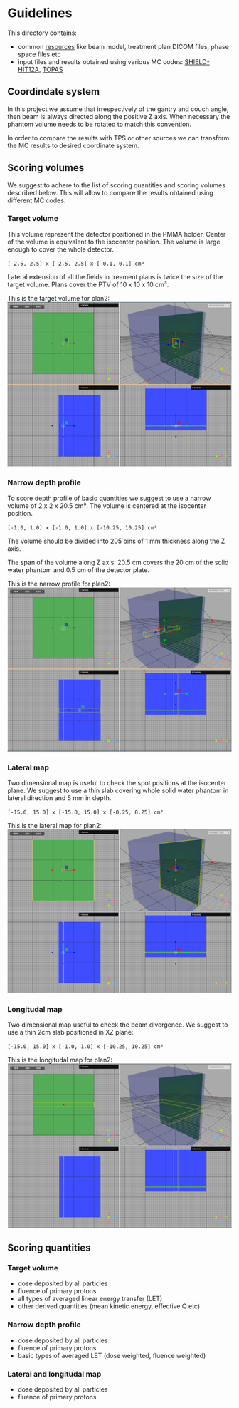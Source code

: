 # Guidelines

This directory contains:
 - common [resources](https://github.com/APTG/2022_DCPT_LET/tree/main/data) like beam model, treatment plan DICOM files, phase space files etc
 - input files and results obtained using various MC codes: [SHIELD-HIT12A](https://github.com/APTG/2022_DCPT_LET/tree/main/data/sh12a), [TOPAS](https://github.com/APTG/2022_DCPT_LET/tree/main/data/topas)

## Coordindate system

In this project we assume that irrespectively of the gantry and couch angle, then beam is always directed along the positive Z axis. When necessary the phantom volume needs to be rotated to match this convention.

In order to compare the results with TPS or other sources we can transform the MC results to desired coordinate system.

## Scoring volumes

We suggest to adhere to the list of scoring quantities and scoring volumes described below. This will allow to compare the results obtained using different MC codes.

### Target volume

This volume represent the detector positioned in the PMMA holder. Center of the volume is equivalent to the isocenter position. The volume is large enough to cover the whole detector.

`[-2.5, 2.5] x [-2.5, 2.5] x [-0.1, 0.1] cm³`

Lateral extension of all the fields in treament plans is twice the size of the target volume. Plans cover the PTV of 10 x 10 x 10 cm³.

This is the target volume for plan2:
![Target scoring plan2](../docs/plan02_geoD_mono-target.png)

### Narrow depth profile

To score depth profile of basic quantities we suggest to use a narrow volume of 2 x 2 x 20.5 cm³. The volume is centered at the isocenter position.

`[-1.0, 1.0] x [-1.0, 1.0] x [-10.25, 10.25] cm³`

The volume should be divided into 205 bins of 1 mm thickness along the Z axis.

The span of the volume along Z axis: 20.5 cm covers the 20 cm of the solid water phantom and 0.5 cm of the detector plate.

This is the narrow profile for plan2:
![Narrow depth-profile scoring plan2](../docs/plan02_geoD_mono-narrow.png)

### Lateral map

Two dimensional map is useful to check the spot positions at the isocenter plane. We suggest to use a thin slab covering whole solid water phantom in lateral direction and 5 mm in depth.

`[-15.0, 15.0] x [-15.0, 15.0] x [-0.25, 0.25] cm³`

This is the lateral map for plan2:
![Lateral scoring plan2](../docs/plan02_geoD_mono-lateral.png)

### Longitudal map

Two dimensional map useful to check the beam divergence. We suggest to use a thin 2cm slab positioned in XZ plane:

`[-15.0, 15.0] x [-1.0, 1.0] x [-10.25, 10.25] cm³`

This is the longitudal map for plan2:
![Longitudal scoring plan2](../docs/plan02_geoD_mono-longitudal.png)
## Scoring quantities

### Target volume

- dose deposited by all particles
- fluence of primary protons
- all types of averaged linear energy transfer (LET)
- other derived quantities (mean kinetic energy, effective Q etc)

### Narrow depth profile

- dose deposited by all particles
- fluence of primary protons
- basic types of averaged LET (dose weighted, fluence weighted)

### Lateral and longitudal map

- dose deposited by all particles
- fluence of primary protons
